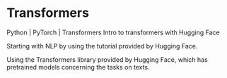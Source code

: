 # Transformers

Python | PyTorch | Transformers 
Intro to transformers with Hugging Face

Starting with NLP by using the tutorial provided by Hugging Face.

Using the Transformers library provided by Hugging Face, which has pretrained models concerning the tasks on texts. 
